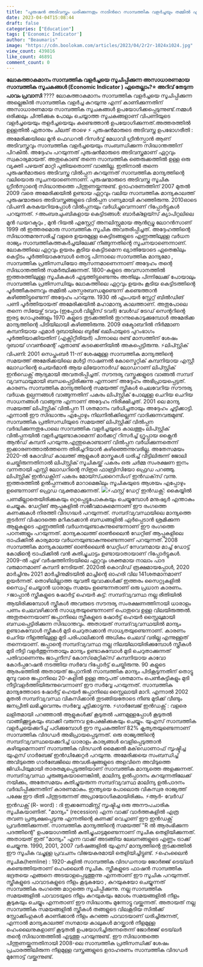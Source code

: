 ```yaml
---
title: "പുരുഷൻ അടിവസ്ത്രം ധരിക്കുന്നതും നാടിൻറെ സാമ്പത്തിക വളർച്ചയും തമ്മിൽ എന്താണ് ബന്ധം ?"
date: 2023-04-04T15:08:44
draft: false
categories: ["Education"]
tags: ['Economic Indicator']
author: "Beaumaris"
image: "https://cdn.boolokam.com/articles/2023/04/2r2r-1024x1024.jpg"
view_count: 439816
like_count: 46891
comment_count: 0
---
```


**ലോകത്താകമാനം സാമ്പത്തിക വളർച്ചയെ സൂചിപ്പിക്കുന്ന അസാധാരണമായ സാമ്പത്തിക സൂചകങ്ങൾ (Economic Indicator ) ഏതെല്ലാം?⭐** **അറിവ് തേടുന്ന പാവം പ്രവാസി** ???? ലോകത്താകമാനം സാമ്പത്തിക വളർച്ചയെ സൂചിപ്പിക്കുന്ന അല്ലെങ്കിൽ സാമ്പത്തിക വളർച്ച കുറയുന്നു എന്ന് കാണിക്കുന്നതിന് അസാധാരണമായ സാമ്പത്തിക സൂചകങ്ങൾ ഉപയോഗിക്കപ്പെടുന്നുണ്ട്.നമ്മൾ ഒരിക്കലും ചിന്തിക്കുക പോലും ചെയ്യാത്ത സൂചകങ്ങളാണ് വിപണിയുടെ വളർച്ചയെയും തളർച്ചയെയും കണ്ടെത്താൻ ഉപയോഗിക്കുന്നത്.അത്തരത്തിൽ ഉള്ളതിൽ ഏതാനും ചിലത് താഴെ ⚡ പുരുഷൻമാരുടെ അടിവസ്ത്ര ഉപഭോഗരീതി : അമേരിക്കയിലെ മുൻ ഫെഡറൽ റിസർവ്വ് മേധാവി ഗ്രീൻസ്പാൻ ആണ് അടിവസ്ത്രവും സാമ്പത്തിക വളർച്ചയെയും സംബന്ധിക്കുന്ന സിദ്ധാന്തത്തിന് പിറകിൽ. അദ്ദേഹം പറയുന്നത് പുരുഷൻമാരുടെ അടിവസ്ത്രമാണ് ഏറ്റവും സ്വകാര്യമായത്. അതുകൊണ്ട് തന്നെ സാമ്പത്തിക ഞെരുക്കത്തിൽ ഉള്ള ഒരു വ്യക്തി പഴയത് മാറ്റി പുതിയതൊന്ന് വാങ്ങില്ല. ഇതിനാൽ തന്നെ പുരുഷൻമാരുടെ അടിവസ്ത്ര വിൽപ്പന കുറയുന്നത് സാമ്പത്തിക മാന്ദ്യത്തിന്റെ വലിയൊരു സൂചനയാണെന്നാണ്. പുരുഷന്മാരുടെ അടിവസ്ത്ര സൂചിക ഗ്രീൻസ്പാന്റെ സിദ്ധാന്തത്തെ പിന്തുണയ്ക്കുന്നുണ്ട്. ഉദാഹരണത്തിന് 2007 മുതൽ 2009 വരെ അമേരിക്കയിൽ ഉണ്ടായ ഏറ്റവും വലിയ സാമ്പത്തിക മാന്ദ്യകാലത്ത് പുരുഷന്മാരുടെ അടിവസ്ത്രങ്ങളുടെ വിൽപ്പന ഗണ്യമായി കുറഞ്ഞിരുന്നു. 2010ഓടെ വിപണി കരകയറിയപ്പോൾ വിൽപ്പനയും വർധിച്ചുവെന്നാണ് റിപ്പോർട്ടുകൾ പറയുന്നത്. ⚡അംബരചുംബികളായ കെട്ടിടങ്ങൾ: ബാർക്ളേയ്സ് ക്യാപിറ്റലിലെ മുൻ ഡയറക്ടറും , മുൻ റിയൽ എസ്റ്റേറ്റ് അനലിസ്റ്റുമായ ആൻഡ്രൂ ലോറൻസാണ് 1999 ൽ ഇത്തരമൊരു സാമ്പത്തിക സൂചിക അവതരിപ്പിച്ചത്. അദ്ദേഹത്തിന്റെ സിദ്ധാന്തമനുസരിച്ച് വളരെ ഉയരമുള്ള കെട്ടിടങ്ങളുടെ എണ്ണത്തിലുള്ള വർധന രാജ്യം സാമ്പത്തികത്തകർച്ചയിലേക്ക് നീങ്ങുന്നതിന്റെ സൂചനയാണെന്നാണ്. ലോകത്തിലെ ഏറ്റവും ഉയരം കൂടിയ കെട്ടിടമെന്ന ഖ്യാതിയോടെ ഏതെങ്കിലും കെട്ടിടം പൂർത്തിയാകുമ്പോൾ തൊട്ടു പിന്നാലെ സാമ്പത്തിക മാന്ദ്യമോ , സാമ്പത്തിക പ്രതിസന്ധിയോ ആസന്നമാണെന്നാണ് അദ്ദേഹം തന്റെ സിദ്ധാന്തത്തിൽ സമർത്ഥിക്കുന്നത്. 1800-കളുടെ അവസാനത്തിൽ ഇത്തരത്തിലുള്ള സൂചികകൾ എടുത്തിട്ടുണ്ടെന്നും അതിലും പിന്നിലേക്ക് പോയാലും സാമ്പത്തിക പ്രതിസന്ധിയും ലോകത്തിലെ ഏറ്റവും ഉയരം കൂടിയ കെട്ടിടത്തിന്റെ പൂർത്തീകരണവും തമ്മിൽ പരസ്പരബന്ധമുണ്ടെന്ന് കണ്ടെത്താൻ കഴിഞ്ഞിട്ടുണ്ടെന്ന് അദ്ദേഹം പറയുന്നു. 1930 ൽ എംപയർ സ്റ്റേറ്റ് ബിൽഡിങ് പണി പൂർത്തിയായത് അമേരിക്കയിൽ മഹാമാന്ദ്യ കാലത്താണ്. അതുപോലെ തന്നെ സിയേഴ്സ് ടവറും (ഇപ്പോൾ വില്ലീസ് ടവർ) വേൾഡ് ട്രേഡ് സെന്ററിന്റെ ഇരട്ട ഗോപുരങ്ങളും 1970 കളുടെ തുടക്കത്തിൽ തുറന്നുകൊടുക്കുമ്പോൾ അമേരിക്ക മാന്ദ്യത്തിന്റെ പിടിയിലായി കഴിഞ്ഞിരുന്നു. 2009 ഒക്ടോബറിൽ നിർമ്മാണ കമ്പനിയായ എമാർ ദുബായിലെ ബുർജ് ഖലീഫയുടെ പുറംഭാഗം പൂർത്തിയാക്കിയതിന് (എക്സിറ്റീരിയർ) പിന്നാലെ രണ്ട് മാസത്തിന് ശേഷം ദുബായ് ഗവൺമെന്റ് ഏതാണ്ട് കടക്കെണിയിൽ അകപ്പെട്ടിരുന്നു. ⚡ലിപ്സ്റ്റിക് വിപണി: 2001 സെപ്തംബർ 11-ന് ശേഷമുള്ള സാമ്പത്തിക മാന്ദ്യത്തിന്റെ സമയത്ത് അമേരിക്കയിലെ മൾട്ടി നാഷണൽ കോസ്മെറ്റിക് കമ്പനിയായ എസ്റ്റീ ലോഡറിന്റെ ചെയർമാൻ ആയ ലിയോനാർഡ് ലോഡറാണ് ലിപ്സ്റ്റിക് ഇൻഡെക്സ് ആദ്യമായി അവതരിപ്പിച്ചത്. സൗന്ദര്യ വസ്തുക്കളുടെ വാങ്ങൽ സമ്പദ് വ്യവസ്ഥയുമായി ബന്ധപ്പെട്ടിരിക്കുന്നു എന്നാണ് അദ്ദേഹം അഭിപ്രായപ്പെട്ടത്. കാരണം സാമ്പത്തിക മാന്ദ്യത്തിന്റെ സമയത്ത് സ്ത്രീകൾ ചെലവേറിയ സൗന്ദര്യ വർധക ഉല്പന്നങ്ങൾ വാങ്ങുന്നതിന് പകരം ലിപ്സ്റ്റിക് പോലുള്ള ചെറിയ ചെറിയ സാധനങ്ങൾ വാങ്ങുന്നു എന്നാണ് അദ്ദേഹം നിരീക്ഷിച്ചത്. 2001 ലെ മാന്ദ്യ സമയത്ത് ലിപ്സ്റ്റിക് വിൽപ്പന 11 ശതമാനം വർധിച്ചതായും അദ്ദേഹം ചൂട്ടിക്കാട്ടി. എന്നാൽ ഈ സിദ്ധാന്തം എപ്പോഴും നിലനിൽക്കില്ലെന്ന് വാദിക്കുന്നവരുമുണ്ട്. സാമ്പത്തിക പ്രതിസന്ധിയുടെ സമയത്ത് ലിപ്സ്റ്റിക്ക് വിൽപ്പന വർദ്ധിക്കുന്നതുപോലെ സാമ്പത്തിക വളർച്ചയുടെ കാലത്തും ലിപ്സ്റ്റിക് വിൽപ്പനയിൽ വളര്‍ച്ചയുണ്ടാകാമെന്ന് മാർക്കറ്റ് റിസർച്ച് ഗ്രൂപ്പായ ക്ലൈൻ ആൻഡ് കമ്പനി പറയുന്നു.എന്തുകൊണ്ടാണ് വിൽപ്പന വർധിക്കുന്നതെന്ന് ഇക്കാരണത്താൽത്തന്നെ തിരിച്ചറിയാൻ കഴിഞ്ഞെന്നുവരില്ല. അതേസമയം 2020-ൽ കോവിഡ് കാലത്ത് ആളുകൾ മാസ്കുകൾ ധരിച്ച് വീട്ടിലിരുന്ന് ജോലി ചെയ്തിരുന്നതിനാൽ ലിപ്സ്റ്റിക് സൂചികയ്ക്ക് പകരം ഒരു ചർമ്മ സംരക്ഷണ ഇനം വന്നതായി എസ്റ്റി ലോഡറിന്റെ സിഇഒ ഫാബ്രിസിയോ ഫ്രെഡ പറഞ്ഞു. ലിപ്സ്റ്റിക് ഇൻഡക്സിന് പകരം മോയ്സ്ചറൈസിംഗ് ഇൻഡക്‌സ് വന്നു. ഇത്തരത്തിൽ ഉൽപ്പന്നങ്ങൾ മാറാമെങ്കിലും സൂചികയുടെ ആശയം എപ്പോഴും ഉണ്ടെന്നാണ് ഫ്രെഡ വ്യക്തമാക്കുന്നത്. ![](https://cdn.boolokam.com/articles/2023/04/33t33.jpg)⚡ഫസ്റ്റ് ഡേറ്റ് ഇൻഡക്സ്: കൈയ്യിൽ പണമില്ലാതെയിരിക്കുകയും ഒറ്റപ്പെട്ടുപോകുകയും ചെയ്യുമ്പോൾ മനുഷ്യർ എന്താകും ചെയ്യുക. ഡേറ്റിങ് ആപ്പുകളിൽ സജീവമാകുമെന്നാണ് ഈ രംഗത്തെ കണക്കുകൾ നിരത്തി വിദഗദ്ധർ പറയുന്നത്. സമ്പദ്‌വ്യവസ്ഥയിലെ മാന്ദ്യത്തെ തുടർന്ന് വിഷാദത്തെ മറികടക്കാൻ ബന്ധങ്ങളിൽ ഏർപ്പെടാൻ ശ്രമിക്കുന്ന ആളുകളുടെ എണ്ണത്തിൽ വർധനയുണ്ടാകുന്നുണ്ടെന്നാണ് ഈ രംഗത്തെ പഠനങ്ങളും പറയുന്നത്. മാന്ദ്യകാലത്ത് ഓൺലൈൻ ഡേറ്റിങ് ആപ്പുകളിലെ ട്രാഫിക്കിൽ കാര്യമായ വർധനയുണ്ടാകുന്നുണ്ടെന്നാണ് പറയുന്നത്. 2008 സാമ്പത്തിക മാന്ദ്യകാലത്ത് ഓൺലൈൻ ഡേറ്റിംഗ് സേവനമായ മാച്ച് ഡോട്ട് കോമിന്റെ ട്രാഫിക്കിൽ വൻ കുതിച്ചുചാട്ടം ഉണ്ടായാതായാണ് റിപ്പോർട്ടുകൾ. 2009-ൽ ഏഴ് വർഷത്തിനിടയിലെ ഏറ്റവും ശക്തമായ നാലാം പാദ വരുമാനമാണ് കമ്പനി നേടിയത്. 2020ൽ കൊവിഡ് രൂക്ഷമായപ്പോൾ, 2020 മാർച്ചിനും 2021 മാർച്ചിനുമിടയിൽ മാച്ചിന്റെ ഓഹരി വില 141ശതമാനമാണ് ഉയർന്നത്. തൊഴിലില്ലാത്ത യുവതീ യുവാക്കൾക്ക് ഇത്തരം സൈറ്റുകളിൽ സ്വൈപ്പ് ചെയ്യാൻ ധാരാളം സമയം ഉണ്ടെന്നതാണ് ഒരു പ്രധാന കാരണം. ⚡ജാപ്പാൻ സ്ത്രീകളുടെ ഷോർട്ട് ഹെയർ കട്ട്: സമ്പദ്‌വ്യവസ്ഥ നല്ല രീതിയിൽ ആയിരിക്കുമ്പോൾ സ്ത്രീകൾ അവരുടെ സൗന്ദര്യ സംരക്ഷണത്തിനായി ധാരാളം പണം ചെലവഴിക്കാൻ സാധ്യതയുണ്ടെന്നാണ് പൊതുവെ ഉള്ള വിലയിരുത്തൽ. അതുതന്നെയാണ് ജപ്പാനിലെ സ്ത്രീകളുടെ ഷോർട്ട് ഹെയർ സ്റ്റൈലുമായി ബന്ധപ്പെട്ടിരിക്കുന്ന സിദ്ധാന്തവും. അതായത് സമ്പദ്‌വ്യവസ്ഥയിൽ മാന്ദ്യം ഉണ്ടാകുമ്പോൾ സ്ത്രീകൾ മുടി ചെറുതാക്കാൻ സാധ്യതയുണ്ടെന്നാണ്. കാരണം ചെറിയ നീളത്തിലുള്ള മുടി പരിപാലിക്കാൻ അധികം ചെലവ് വരില്ല എന്നുള്ളത് തന്നെയാണ്. ജപ്പാന്റെ സമ്പദ്‌വ്യവസ്ഥ നല്ല നിലയിലായിരിക്കുമ്പോൾ സ്ത്രീകൾ മുടി നീട്ടി വളർത്തുന്നതായും മാന്ദ്യം ഉണ്ടാകുമ്പോൾ മുടി ചെറുതാക്കുന്നത് പതിവാണെന്നും ജാപ്പനീസ് കോസ്‌മെറ്റിക്‌സ് കമ്പനിയായ കാവോ കോർപ്പറേഷൻ നടത്തിയ സർവേ റിപ്പോർട്ട് ചെയ്തിരുന്നു. 90 കളുടെ ആരംഭത്തിൽ അതായത് ജപ്പാനിൽ സാമ്പത്തിക മാന്ദ്യം പിടികൂടുന്നതിന് തൊട്ടു മുമ്പു വരെ ജപ്പാനിലെ 20-കളിൽ ഉള്ള അറുപത് ശതമാനം പെൺകുട്ടികളും മുടി നീട്ടിവളർത്തിയിരുന്നുവെന്നാണ് ഈ സർവ്വേ പറയുന്നത്. സാമ്പത്തിക മാന്ദ്യത്തോടെ ഷോർട്ട് ഹെയർ ജപ്പാനിലെ സ്റ്റൈലായി മാറി. എന്നാൽ 2002 മുതൽ സമ്പദ്‌വ്യവസ്ഥ വികസിക്കാൻ തുടങ്ങിയതോടെ നീണ്ട മുടിക്ക് വീണ്ടും ജനപ്രീതി ലഭിച്ചുവെന്നും സർവ്വേ ചൂട്ടിക്കാട്ടുന്നു. ⚡ഗാർബേജ് ഇൻഡക്സ് : വളരെ ലളിതമായി പറഞ്ഞാൽ ആളുകൾക്ക് കൂടുതൽ പണമുള്ളപ്പോൾ കൂടുതൽ വാങ്ങിക്കൂട്ടുകയും ബാക്കി വരുന്നവ ഉപേക്ഷിക്കുകയും ചെയ്യും. യുഎസ് സാമ്പത്തിക വളർച്ചയെക്കുറിച്ച് പഠിക്കുമ്പോൾ ഈ സൂചകത്തിന് 82% കൃത്യതയുണ്ടെന്നാണ് സാമ്പത്തിക വിദഗ്ധർ അഭിപ്രായപ്പെടുന്നത്. ഒരു രാജ്യത്തിന്റെ സമ്പദ്‌വ്യവസ്ഥയെക്കുറിച്ച് ധാരാളം കാര്യങ്ങൾ വെളിപ്പെടുത്താൻ കഴിയുമെന്നാണ് സാമ്പത്തിക വിദഗ്ധൻ മൈക്കൽ മക്‌ഡൊണാഫ് സൃഷ്ടിച്ച യുഎസ് ഗാർബേജ് ഇൻഡിക്കേറ്റർ പറയുന്നു. അമേരിക്കയെ സംബന്ധിച്ച് അവിടുത്തെ ഗാർബേജിലെ അവശിഷ്ടങ്ങളുടെ അളവിനെ അവിടുത്തെ ജിഡിപിയുമായി താരതമ്യപ്പെടുത്തിയാണ് സാമ്പത്തിക മാന്ദ്യത്തെ അളക്കുന്നത്. സമ്പദ്‌വ്യവസ്ഥ ചുരുങ്ങുകയാണെങ്കിൽ, മാലിന്യ ഉൽപ്പാദനം കുറയുന്നതിലേക്ക് നയിക്കും, അതേസമയം കുതിച്ചുയരുന്ന സമ്പദ്‌വ്യവസ്ഥ മാലിന്യ ഉൽപാദനം വർദ്ധിപ്പിക്കുന്നതിന് കാരണമാകും. ഇന്ത്യയെ പോലൊരു വികസ്വര രാജ്യത്ത് പക്ഷേ ഈ രീതി പിന്തുടരുന്നത് അപ്രായോഗികമായിരിക്കും. ⚡ആർ- വേർഡ് ഇൻഡക്സ് (R- word) : ദി ഇക്കണോമിസ്റ്റ് സൃഷ്ടിച്ച ഒരു അനൗപചാരിക സൂചികയാണിത്. "മാന്ദ്യം" (recession) എന്ന വാക്ക് വാർത്തകളിൽ എത്ര തവണ പ്രത്യക്ഷപ്പെടുന്നു എന്നതിന്റെ കണക്ക് വെച്ചാണ് ഈ ഇൻഡക്സ് പ്രവർത്തിക്കുന്നത്. സാമ്പത്തിക മാന്ദ്യത്തിന്റെ സമയത്ത് "R ൽ ആരംഭിക്കുന്ന പദത്തിന്റെ" ഉപയോഗത്തിൽ കുതിച്ചുചാട്ടമുണ്ടെന്നാണ് സൂചിക തെളിയിക്കുന്നത്. അതായത് ഇത് "മാന്ദ്യം" എന്ന വാക്ക് അടങ്ങിയ ലേഖനങ്ങളുടെ എണ്ണം ട്രാക്ക് ചെയ്യുന്നു. 1990, 2001, 2007 വർഷങ്ങളിൽ യുഎസ് മാന്ദ്യത്തിന്റെ തുടക്കത്തിൽ ഈ സൂചിക വച്ചുള്ള പ്രവചനം വിജയകരമായി തെളിയിച്ചിട്ടുണ്ട്. ⚡ഹെംലൈൻ സൂചിക(hemline) : 1920-കളിൽ സാമ്പത്തിക വിദഗ്ധനായ ജോർജ്ജ് ടെയ്‌ലർ കണ്ടെത്തിയതാണ് ഹെംലൈൻ സൂചിക. സ്ത്രീകളുടെ ഫാഷൻ സാമ്പത്തിക ഭദ്രതയെ എങ്ങനെ അടയാളപ്പെടുത്തുന്നു എന്നതാണ് ഈ സൂചിക പറയുന്നത്. സ്ത്രീകളുടെ പാവാടകളുടെ നീളം കൂടുകയോ , കുറയുകയോ ചെയ്യുന്നത് സാമ്പത്തിക രംഗത്തെ മാറ്റത്തെ സൂചിപ്പിക്കുന്നു. നല്ല സാമ്പത്തിക സമയങ്ങളിൽ പാവാടയുടെ നീളം കുറയുകയും മോശം സമയങ്ങളിൽ നീളം കൂടുകയും ചെയ്യും എന്നതാണ് ഈ സിദ്ധാന്തം മുന്നോട്ടു വയ്ക്കുന്നത്. അതായത് നല്ല സാമ്പത്തിക സമയങ്ങളിൽ സ്ത്രീകൾ തങ്ങളുടെ വിലകൂടിയ സിൽക്ക് സ്റ്റോക്കിംഗുകൾ കാണിക്കാൻ നീളം കുറഞ്ഞ പാവാടയാണ് ധരിച്ചിരുന്നത്, എന്നാൽ മാന്ദ്യകാലത്ത് നഗ്നമായ കാലുകൾ മറയ്ക്കാൻ നീളമുള്ള ഹെംലൈനുകളാണ് കൂടുതൽ ഉപയോഗിച്ചിരുന്നതെന്ന് ജോർജ്ജ് ടെയ്‌ലർ തന്റെ സിദ്ധാന്തത്തിൽ എടുത്തു പറയുന്നുണ്ട്. ഈ സിദ്ധാന്തത്തെ പിന്തുണയ്ക്കുന്നതിനായി 2008-ലെ സാമ്പത്തിക പ്രതിസന്ധിക്ക് ശേഷം പ്രചാരത്തിലിരുന്ന നീളമുള്ള വസ്ത്രങ്ങളുടെ ഉദാഹരണം സാമ്പത്തിക വിദഗ്ധർ മുന്നോട്ട് വയ്ക്കുന്നുണ്ട്.
